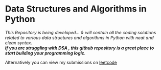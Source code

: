 # Data Structures and Algorithms in Python
 _This Repository is being developed... & will contain all the coding solutions related to various data structures and algorithms in Python with neat and clean syntax._  
***If you are struggling with DSA , this github repository is a great place to start building your programming logic.***

Alternatively you can view my submissions on [leetcode](https://www.leetcode.com/parthtiwari)



